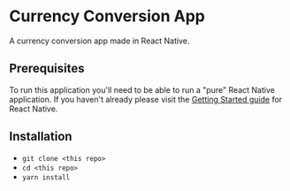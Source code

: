# Currency Conversion App

A currency conversion app made in React Native.

## Prerequisites

To run this application you'll need to be able to run a "pure" React Native application. If you haven't already please visit the [Getting Started guide](https://facebook.github.io/react-native/docs/getting-started.html) for React Native.

## Installation

- `git clone <this repo>`
- `cd <this repo>`
- `yarn install`
